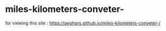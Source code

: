 # miles-kilometers-conveter-

for viewing this site : https://aeghprs.github.io/miles-kilometers-conveter-/
